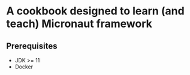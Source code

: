 # A cookbook designed to learn (and teach) Micronaut framework

## Prerequisites
* JDK >= 11
* Docker
